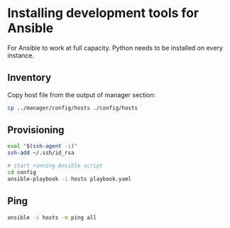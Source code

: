 # Installing development tools for Ansible

For Ansible to work at full capacity. Python needs to be installed on every instance.

## Inventory

Copy host file from the output of manager section:

```sh
cp ../manager/config/hosts ./config/hosts
```

## Provisioning

```sh
eval "$(ssh-agent -s)"
ssh-add ~/.ssh/id_rsa

# start running Ansible script
cd config
ansible-playbook -i hosts playbook.yaml
```

## Ping

```sh
ansible -i hosts -m ping all
```